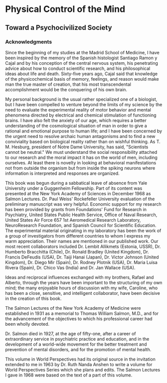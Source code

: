 Physical Control of the Mind
============================

Toward a Psychocivilized Society
--------------------------------

### Acknowledgments

Since the beginning of my studies at the Madrid School of Medicine, I have been inspired by the memory of the Spanish histologist Santiago Ramon y Cajal and by his conception of the central nervous system, his penetrating advice about how to conduct scientific research, and his philosophical ideas about life and death. Sixty-five years ago, Cajal said that knowledge of the physicochemical basis of memory, feelings, and reason would make man the true master of creation, that his most transcendental accomplishment would be the conquering of his own brain.

My personal background is the usual rather specialized one of a biologist, but I have been compelled to venture beyond the limits of my science by the need to evaluate the experimental reality of motor behavior and mental phenomena directed by electrical and chemical stimulation of functioning brains. I have also felt the anxiety of our age, which requires a better understanding of the cosmological situation of man in order to give a rational and emotional purpose to human life; and I have been concerned by the urgent need to resolve archaic human antagonisms and to find a new conviviality based on biological reality rather than on wishful thinking. As T. M. Hesburg, president of Notre Dame University, has said, "Scientists cannot be neutral." We must understand the social responsibility attached to our research and the moral impact it has on the world of men, including ourselves. At least there is novelty in looking at behavioral manifestations not from outside the organism but from inside the spiking neurons where information is interpreted and responses are organized.

This book was begun during a sabbatical leave of absence from Yale University under a Guggenheim Fellowship. Part of its content was presented at the New York Academy of Sciences in December 1968 as Salmon Lectures. Dr. Paul Weiss' Rockefeller University evaluation of the preliminary manuscript was very helpful. Economic support for my research has been provided by grants from Foundations' Fund for Research in Psychiatry, United States Public Health Service, Office of Naval Research, United States Air Force 657 1st Aeromedical Research Laboratory, NeuroResearch Foundation, and Spanish Council for Scientific Education. The experimental material originating in my laboratory has been the work of a group of investigators from different countries to whom I express my warm appreciation. Their names are mentioned in our published work. Our most recent collaborators included Dr. Lembit Allikmets (Estonia, USSR), Dr. Humberto Bracchitta (Chile), Dr. Ronald Bradley (United Kingdom), Dr. Francis DeFeudis (USA), Dr. Taiji Hanai (Japan), Dr. Victor Johnson (United Kingdom), Dr. Diego Mir (Spain), Dr. Rodney Plotnik (USA), Dr. Maria Luisa Rivera (Spain), Dr. Chico Vas (India) and Dr. Jan Wallace (USA).

Ideas and reciprocal influences exchanged with my brothers, Rafael and Alberto, through the years have been important to the structuring of my own mind; the many enjoyable hours of discussion with my wife, Caroline, who has been a close, sensitive, and intelligent collaborator, have been decisive in the creation of this book.

The Salmon Lectures of the New York Academy of Medicine were established in 1931 as a memorial to Thomas William Salmon, M.D., and for the advancement of the objectives to which his professional career had been wholly devoted.

Dr. Salmon died in 1927, at the age of fifty-one, after a career of extraordinary service in psychiatric practice and education, and in the development of a world-wide movement for the better treatment and prevention of mental disorders, and for the promotion of mental health.

This volume in World Perspectives had its original source in the invitation extended to me in 1963 by Dr. Ruth Nanda Anshen to write a volume for World Perspectives Series which she plans and edits. The Salmon Lectures I gave in 1968 were based on the text of a part of this volume.

